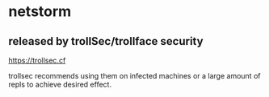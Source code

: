 # netstorm

## released by trollSec/trollface security

https://trollsec.cf


trollsec recommends using them on infected machines or a large amount of repls to achieve desired effect.
